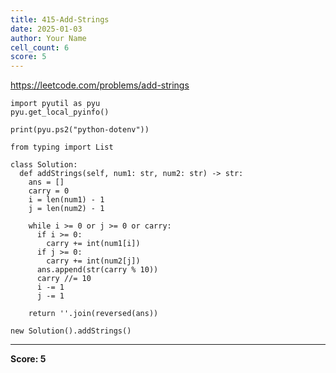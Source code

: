```yaml
---
title: 415-Add-Strings
date: 2025-01-03
author: Your Name
cell_count: 6
score: 5
---
```


https://leetcode.com/problems/add-strings


```
import pyutil as pyu
pyu.get_local_pyinfo()
```


```
print(pyu.ps2("python-dotenv"))
```


```
from typing import List
```


```
class Solution:
  def addStrings(self, num1: str, num2: str) -> str:
    ans = []
    carry = 0
    i = len(num1) - 1
    j = len(num2) - 1

    while i >= 0 or j >= 0 or carry:
      if i >= 0:
        carry += int(num1[i])
      if j >= 0:
        carry += int(num2[j])
      ans.append(str(carry % 10))
      carry //= 10
      i -= 1
      j -= 1

    return ''.join(reversed(ans))
```


```
new Solution().addStrings()
```


---
**Score: 5**